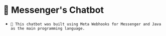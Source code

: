 <h1>
  🤖 Messenger's Chatbot
</h1>

- ``📌 This chatbot was built using Meta Webhooks for Messenger and Java as the main programming language.``
